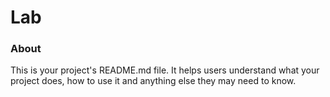 Lab
===

### About

This is your project's README.md file. It helps users understand what your
project does, how to use it and anything else they may need to know.